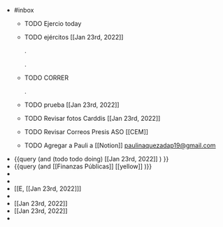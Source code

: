 - #inbox
	- TODO  Ejercio today
	- TODO ejércitos [[Jan 23rd, 2022]] 
	  
	  
	  
	  
	  
	  .
	  
	  .
	- TODO CORRER 
	  
	  
	  .
	- TODO prueba [[Jan 23rd, 2022]]
	- TODO Revisar fotos Carddis [[Jan 23rd, 2022]]
	- TODO Revisar Correos Presis ASO [[CEM]]
	- TODO Agregar a  Pauli a [[Notion]]  paulinaquezadap19@gmail.com
- {{query   (and (todo todo doing) [[Jan 23rd, 2022]] ) }}
- {{query (and [[Finanzas Públicas]] [[yellow]] )}}
-
-
- [[E, [[Jan 23rd, 2022]]]
-
- [[Jan 23rd, 2022]]
- [[Jan 23rd, 2022]]
-